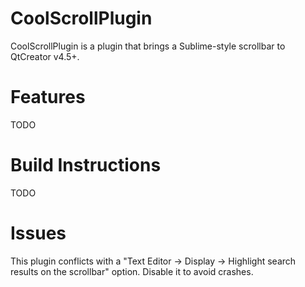 # CoolScrollPlugin
CoolScrollPlugin is a plugin that brings a Sublime-style scrollbar to QtCreator v4.5+.

# Features
TODO

# Build Instructions
TODO

# Issues

This plugin conflicts with a "Text Editor -> Display -> Highlight search results on the scrollbar" option. 
Disable it to avoid crashes.


